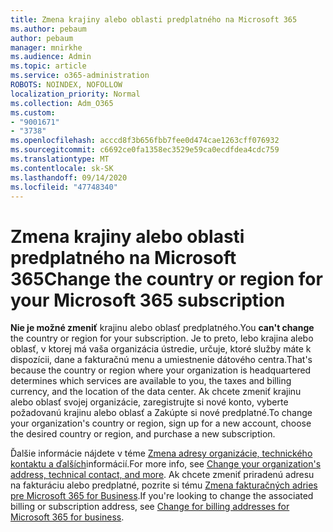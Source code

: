 ```yaml
---
title: Zmena krajiny alebo oblasti predplatného na Microsoft 365
ms.author: pebaum
author: pebaum
manager: mnirkhe
ms.audience: Admin
ms.topic: article
ms.service: o365-administration
ROBOTS: NOINDEX, NOFOLLOW
localization_priority: Normal
ms.collection: Adm_O365
ms.custom:
- "9001671"
- "3738"
ms.openlocfilehash: acccd8f3b656fbb7fee0d474cae1263cff076932
ms.sourcegitcommit: c6692ce0fa1358ec3529e59ca0ecdfdea4cdc759
ms.translationtype: MT
ms.contentlocale: sk-SK
ms.lasthandoff: 09/14/2020
ms.locfileid: "47748340"
---
```

# <a name="change-the-country-or-region-for-your-microsoft-365-subscription"></a><span data-ttu-id="94c7b-102">Zmena krajiny alebo oblasti predplatného na Microsoft 365</span><span class="sxs-lookup"><span data-stu-id="94c7b-102">Change the country or region for your Microsoft 365 subscription</span></span>

<span data-ttu-id="94c7b-103">**Nie je možné zmeniť** krajinu alebo oblasť predplatného.</span><span class="sxs-lookup"><span data-stu-id="94c7b-103">You **can't change** the country or region for your subscription.</span></span> <span data-ttu-id="94c7b-104">Je to preto, lebo krajina alebo oblasť, v ktorej má vaša organizácia ústredie, určuje, ktoré služby máte k dispozícii, dane a fakturačnú menu a umiestnenie dátového centra.</span><span class="sxs-lookup"><span data-stu-id="94c7b-104">That's because the country or region where your organization is headquartered determines which services are available to you, the taxes and billing currency, and the location of the data center.</span></span> <span data-ttu-id="94c7b-105">Ak chcete zmeniť krajinu alebo oblasť svojej organizácie, zaregistrujte si nové konto, vyberte požadovanú krajinu alebo oblasť a Zakúpte si nové predplatné.</span><span class="sxs-lookup"><span data-stu-id="94c7b-105">To change your organization's country or region, sign up for a new account, choose the desired country or region, and purchase a new subscription.</span></span>

<span data-ttu-id="94c7b-106">Ďalšie informácie nájdete v téme [Zmena adresy organizácie, technického kontaktu a ďalších](https://docs.microsoft.com/microsoft-365/admin/manage/change-address-contact-and-more?view=o365-worldwide)informácií.</span><span class="sxs-lookup"><span data-stu-id="94c7b-106">For more info, see [Change your organization's address, technical contact, and more](https://docs.microsoft.com/microsoft-365/admin/manage/change-address-contact-and-more?view=o365-worldwide).</span></span> <span data-ttu-id="94c7b-107">Ak chcete zmeniť priradenú adresu na fakturáciu alebo predplatné, pozrite si tému [Zmena fakturačných adries pre Microsoft 365 for Business](https://docs.microsoft.com/microsoft-365/commerce/billing-and-payments/change-your-billing-addresses?view=o365-worldwide).</span><span class="sxs-lookup"><span data-stu-id="94c7b-107">If you're looking to change the associated billing or subscription address, see [Change for billing addresses for Microsoft 365 for business](https://docs.microsoft.com/microsoft-365/commerce/billing-and-payments/change-your-billing-addresses?view=o365-worldwide).</span></span> 
